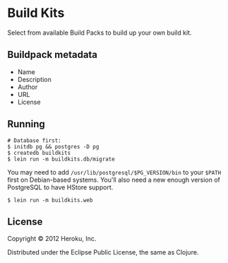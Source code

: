 # Build Kits

Select from available Build Packs to build up your own build kit.

## Buildpack metadata

- Name
- Description
- Author
- URL
- License

## Running

    # Database first:
    $ initdb pg && postgres -D pg
    $ createdb buildkits
    $ lein run -m buildkits.db/migrate

You may need to add `/usr/lib/postgresql/$PG_VERSION/bin` to your
`$PATH` first on Debian-based systems. You'll also need a new enough
version of PostgreSQL to have HStore support.

    $ lein run -m buildkits.web

## License

Copyright © 2012 Heroku, Inc.

Distributed under the Eclipse Public License, the same as Clojure.
